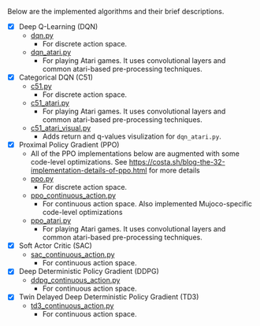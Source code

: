 
Below are the implemented algorithms and their brief descriptions.

- [x] Deep Q-Learning (DQN)
    * [dqn.py](https://github.com/vwxyzjn/cleanrl/blob/master/cleanrl/dqn.py)
        * For discrete action space.
    * [dqn_atari.py](https://github.com/vwxyzjn/cleanrl/blob/master/cleanrl/dqn_atari.py)
        * For playing Atari games. It uses convolutional layers and common atari-based pre-processing techniques.
- [x] Categorical DQN (C51)
    * [c51.py](https://github.com/vwxyzjn/cleanrl/blob/master/cleanrl/c51.py)
        * For discrete action space.
    * [c51_atari.py](https://github.com/vwxyzjn/cleanrl/blob/master/cleanrl/c51_atari.py)
        * For playing Atari games. It uses convolutional layers and common atari-based pre-processing techniques.
    * [c51_atari_visual.py](https://github.com/vwxyzjn/cleanrl/blob/master/cleanrl/c51_atari_visual.py)
        * Adds return and q-values visulization for `dqn_atari.py`.
- [x] Proximal Policy Gradient (PPO) 
    * All of the PPO implementations below are augmented with some code-level optimizations. See https://costa.sh/blog-the-32-implementation-details-of-ppo.html for more details
    * [ppo.py](https://github.com/vwxyzjn/cleanrl/blob/master/cleanrl/ppo.py)
        * For discrete action space.
    * [ppo_continuous_action.py](https://github.com/vwxyzjn/cleanrl/blob/master/cleanrl/ppo_continuous_action.py)
        * For continuous action space. Also implemented Mujoco-specific code-level optimizations
    * [ppo_atari.py](https://github.com/vwxyzjn/cleanrl/blob/master/cleanrl/ppo_atari.py)
        * For playing Atari games. It uses convolutional layers and common atari-based pre-processing techniques.
- [x] Soft Actor Critic (SAC)
    * [sac_continuous_action.py](https://github.com/vwxyzjn/cleanrl/blob/master/cleanrl/sac_continuous_action.py)
        * For continuous action space.
- [x] Deep Deterministic Policy Gradient (DDPG)
    * [ddpg_continuous_action.py](https://github.com/vwxyzjn/cleanrl/blob/master/cleanrl/ddpg_continuous_action.py)
        * For continuous action space.
- [x] Twin Delayed Deep Deterministic Policy Gradient (TD3)
    * [td3_continuous_action.py](https://github.com/vwxyzjn/cleanrl/blob/master/cleanrl/td3_continuous_action.py)
        * For continuous action space.
